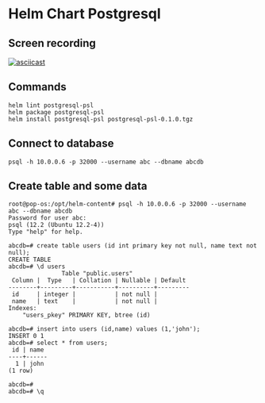 # Helm Chart Postgresql

## Screen recording

[![asciicast](https://asciinema.org/a/oP16eOkGophkwSYqmlyfKHbhQ.svg)](https://asciinema.org/a/oP16eOkGophkwSYqmlyfKHbhQ)

## Commands 
```
helm lint postgresql-psl
helm package postgresql-psl
helm install postgresql-psl postgresql-psl-0.1.0.tgz
```
## Connect to database
```
psql -h 10.0.0.6 -p 32000 --username abc --dbname abcdb
```
## Create table and some data
```
root@pop-os:/opt/helm-content# psql -h 10.0.0.6 -p 32000 --username abc --dbname abcdb
Password for user abc: 
psql (12.2 (Ubuntu 12.2-4))
Type "help" for help.

abcdb=# create table users (id int primary key not null, name text not null);
CREATE TABLE
abcdb=# \d users
               Table "public.users"
 Column |  Type   | Collation | Nullable | Default 
--------+---------+-----------+----------+---------
 id     | integer |           | not null | 
 name   | text    |           | not null | 
Indexes:
    "users_pkey" PRIMARY KEY, btree (id)

abcdb=# insert into users (id,name) values (1,'john');
INSERT 0 1
abcdb=# select * from users;
 id | name 
----+------
  1 | john
(1 row)

abcdb=# 
abcdb=# \q
```
